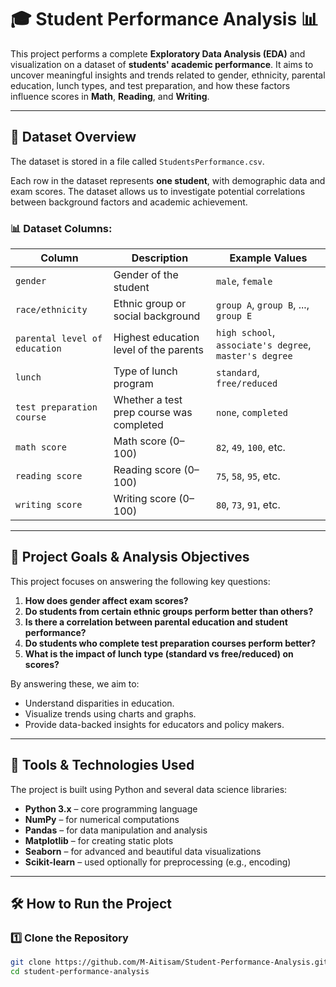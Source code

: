 # 🎓 Student Performance Analysis 📊

This project performs a complete **Exploratory Data Analysis (EDA)** and visualization on a dataset of **students' academic performance**. It aims to uncover meaningful insights and trends related to gender, ethnicity, parental education, lunch types, and test preparation, and how these factors influence scores in **Math**, **Reading**, and **Writing**.

---

## 📂 Dataset Overview

The dataset is stored in a file called `StudentsPerformance.csv`.

Each row in the dataset represents **one student**, with demographic data and exam scores. The dataset allows us to investigate potential correlations between background factors and academic achievement.

### 📊 Dataset Columns:

| Column                     | Description                                      | Example Values                   |
|----------------------------|--------------------------------------------------|----------------------------------|
| `gender`                   | Gender of the student                           | `male`, `female`                 |
| `race/ethnicity`           | Ethnic group or social background               | `group A`, `group B`, ..., `group E` |
| `parental level of education` | Highest education level of the parents     | `high school`, `associate's degree`, `master's degree` |
| `lunch`                    | Type of lunch program                           | `standard`, `free/reduced`       |
| `test preparation course`  | Whether a test prep course was completed        | `none`, `completed`              |
| `math score`               | Math score (0–100)                              | `82`, `49`, `100`, etc.          |
| `reading score`            | Reading score (0–100)                           | `75`, `58`, `95`, etc.           |
| `writing score`            | Writing score (0–100)                           | `80`, `73`, `91`, etc.           |

---

## 🎯 Project Goals & Analysis Objectives

This project focuses on answering the following key questions:

1. **How does gender affect exam scores?**
2. **Do students from certain ethnic groups perform better than others?**
3. **Is there a correlation between parental education and student performance?**
4. **Do students who complete test preparation courses perform better?**
5. **What is the impact of lunch type (standard vs free/reduced) on scores?**

By answering these, we aim to:
- Understand disparities in education.
- Visualize trends using charts and graphs.
- Provide data-backed insights for educators and policy makers.

---

## 🧰 Tools & Technologies Used

The project is built using Python and several data science libraries:

- **Python 3.x** – core programming language  
- **NumPy** – for numerical computations  
- **Pandas** – for data manipulation and analysis  
- **Matplotlib** – for creating static plots  
- **Seaborn** – for advanced and beautiful data visualizations  
- **Scikit-learn** – used optionally for preprocessing (e.g., encoding)

---

## 🛠️ How to Run the Project

### 1️⃣ Clone the Repository

```bash
git clone https://github.com/M-Aitisam/Student-Performance-Analysis.git
cd student-performance-analysis
